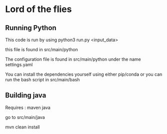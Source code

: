 # Lord of the flies
## Running Python
This code is run by using  python3 run.py <input_data> 

this file is found in src/main/python


The configuration file is found in src/main/python under the name settings.yaml


You can install the dependencies yourself using either pip/conda or you can run the bash script in src/main/bash

## Building java
Requires : maven java

go to src/main/java

mvn clean install
